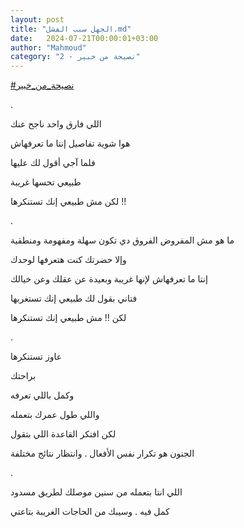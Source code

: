 ```yaml
---
layout: post
title: "الجهل سبب الفشل.md"
date:   2024-07-21T00:00:01+03:00
author: "Mahmoud"
category: "2 - نصيحة من خبير"
---
```

[<u>\#نصيحة_من_خبير</u>](https://www.facebook.com/hashtag/%D9%86%D8%B5%D9%8A%D8%AD%D8%A9_%D9%85%D9%86_%D8%AE%D8%A8%D9%8A%D8%B1?__eep__=6&__cft__%5b0%5d=AZXS1nLGIWqlfpnXUjh5CopfL8xw_wHCoHNQi4IQQFiCMA-cTJJ3PN85whB4gXEcQ8yTp4Ozgtv72jXnv3VFsDGs9FYDwBunZvjEZSDka4r7dT-tyON6RTENqYx4TSOjkII8ouc8EEO4xampL0ft_-62XcBrspxUfqyGS5ejncI1RQ&__tn__=*NK-R)

.

اللي فارق واحد ناجح عنك

هوا شوية تفاصيل إنتا ما تعرفهاش

فلما آجي أقول لك عليها

طبيعي تحسها غريبة

لكن مش طبيعي إنك تستنكرها !!

.

ما هو مش المفروض الفروق دي تكون سهلة ومفهومة
ومنطقية

وإلا حضرتك كنت هتعرفها لوحدك

إنتا ما تعرفهاش لإنها غريبة وبعيدة عن عقلك وعن
خيالك

فتاني بقول لك طبيعي إنك تستغربها

لكن !! مش طبيعي إنك تستنكرها

.

عاوز تستنكرها

براحتك

وكمل باللي تعرفه

واللي طول عمرك بتعمله

لكن افتكر القاعدة اللي بتقول

الجنون هو تكرار نفس الأفعال . وانتظار نتائج
مختلفة

.

اللي انتا بتعمله من سنين موصلك لطريق مسدود

كمل فيه . وسيبك من الحاجات الغريبة بتاعتي
